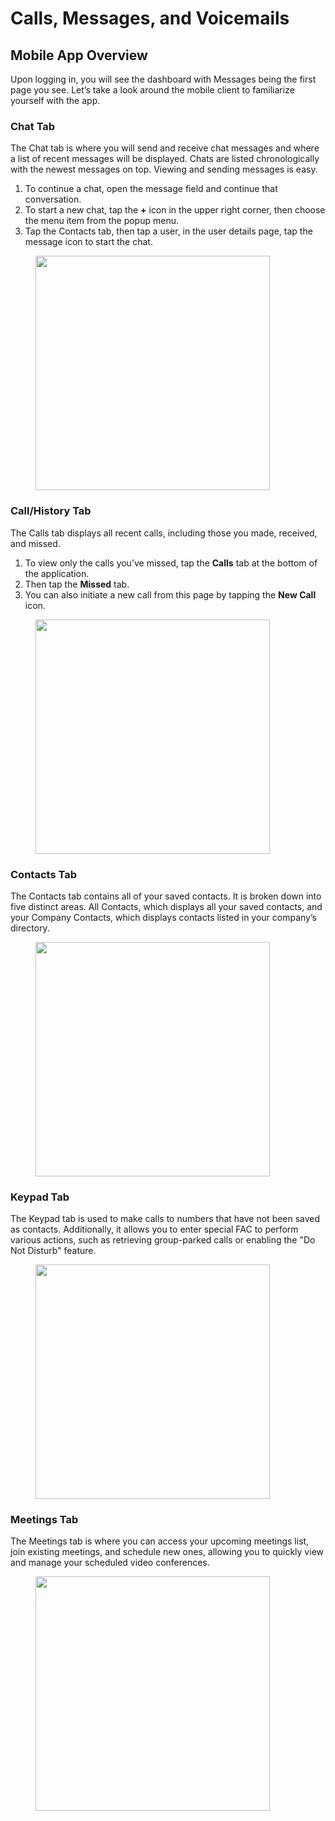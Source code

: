 # Calls, Messages, and Voicemails

## Mobile App Overview <a href="#id-3" id="id-3"></a>

Upon logging in, you will see the dashboard with Messages being the first page you see. Let’s take a look around the mobile client to familiarize yourself with the app.

### Chat Tab

The Chat tab is where you will send and receive chat messages and where a list of recent messages will be displayed. Chats are listed chronologically with the newest messages on top. Viewing and sending messages is easy.

1. To continue a chat, open the message field and continue that conversation.
2. To start a new chat, tap the **+** icon in the upper right corner, then choose the menu item from the popup menu.
3. Tap the Contacts tab, then tap a user, in the user details page, tap the message icon to start the chat.

<figure><img src="../../.gitbook/assets/portsip-one-mobile-8.png" alt="" width="375"><figcaption></figcaption></figure>

### Call/History Tab

The Calls tab displays all recent calls, including those you made, received, and missed.

1. To view only the calls you’ve missed, tap the **Calls** tab at the bottom of the application.
2. Then tap the **Missed** tab.
3. You can also initiate a new call from this page by tapping the **New Call** icon.

<figure><img src="../../.gitbook/assets/portsip-one-mobile-9.png" alt="" width="375"><figcaption></figcaption></figure>

### Contacts Tab

The Contacts tab contains all of your saved contacts. It is broken down into five distinct areas. All Contacts, which displays all your saved contacts, and your Company Contacts, which displays contacts listed in your company’s directory.

<figure><img src="../../.gitbook/assets/portsip-one-mobile-10.png" alt="" width="375"><figcaption></figcaption></figure>

### Keypad Tab

The Keypad tab is used to make calls to numbers that have not been saved as contacts. Additionally, it allows you to enter special FAC to perform various actions, such as retrieving group-parked calls or enabling the "Do Not Disturb" feature.

<figure><img src="../../.gitbook/assets/portsip-one-mobile-11.png" alt="" width="375"><figcaption></figcaption></figure>

### Meetings Tab

The Meetings tab is where you can access your upcoming meetings list, join existing meetings, and schedule new ones, allowing you to quickly view and manage your scheduled video conferences.

<figure><img src="../../.gitbook/assets/portsip-one-mobile-13.png" alt="" width="375"><figcaption></figcaption></figure>



